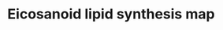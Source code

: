 ---
annotations:
- id: PW:0000024
  parent: regulatory pathway
  type: Pathway Ontology
  value: inflammatory response pathway
- id: PW:0001239
  parent: classic metabolic pathway
  type: Pathway Ontology
  value: eicosanoid biosynthetic pathway
authors:
- Egonw
- MaintBot
- DeSl
- Eweitz
description: 'In biochemistry, eicosanoids are signaling molecules made by oxidation
  of twenty-carbon essential fatty acids, (EFAs). They exert complex control over
  many bodily systems, mainly in inflammation or immunity, and as messengers in the
  central nervous system. Source: [[wikipedia:Eicosanoid|Wikipedia]].  This pathway
  is inspired by the Lipidmaps>Eicosanoids pathway [https://lipidmaps.org/resources/pathways/vanted.php].
  For Homo sapiens, the information from this pathway has been integrated with the
  pre-existing pathway at [https://www.wikipathways.org/index.php/Pathway:WP167|WikiPathways].'
last-edited: 2021-05-23
organisms:
- Mus musculus
redirect_from:
- /index.php/Pathway:WP4335
- /instance/WP4335
- /instance/WP4335_rr117875
revision: r117875
schema-jsonld:
- '@context': https://schema.org/
  '@id': https://wikipathways.github.io/pathways/WP4335.html
  '@type': Dataset
  creator:
    '@type': Organization
    name: WikiPathways
  description: 'In biochemistry, eicosanoids are signaling molecules made by oxidation
    of twenty-carbon essential fatty acids, (EFAs). They exert complex control over
    many bodily systems, mainly in inflammation or immunity, and as messengers in
    the central nervous system. Source: [[wikipedia:Eicosanoid|Wikipedia]].  This
    pathway is inspired by the Lipidmaps>Eicosanoids pathway [https://lipidmaps.org/resources/pathways/vanted.php].
    For Homo sapiens, the information from this pathway has been integrated with the
    pre-existing pathway at [https://www.wikipathways.org/index.php/Pathway:WP167|WikiPathways].'
  keywords:
  - 11-HETE
  - 15-deoxy-PGD2
  - 15-deoxy-PGJ2
  - 5-HETE
  - AA
  - Alox5
  - GP
  - PGD2
  - PGE2
  - PGF2a
  - PGG2
  - PGH2
  - PGJ2
  - Pla2g4a
  - Pla2g4b
  - Pla2g5
  - Pla2g6
  - Ptgds
  - Ptges
  - Ptgs1
  - Ptgs2
  license: CC0
  name: Eicosanoid lipid synthesis map
seo: CreativeWork
title: Eicosanoid lipid synthesis map
wpid: WP4335
---